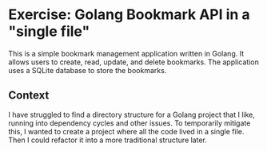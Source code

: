 # Exercise: Golang Bookmark API in a "single file"

This is a simple bookmark management application written in Golang. It allows users to create, read, update, and delete bookmarks. The application uses a SQLite database to store the bookmarks.

## Context

I have struggled to find a directory structure for a Golang project that I like, running into dependency cycles and other issues. To temporarily mitigate this, I wanted to create a project where all the code lived in a single file. Then I could refactor it into a more traditional structure later.
